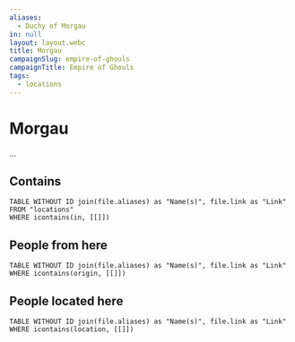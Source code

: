 ```yaml
---
aliases:
  - Duchy of Morgau
in: null
layout: layout.webc
title: Morgau
campaignSlug: empire-of-ghouls
campaignTitle: Empire of Ghouls
tags:
  - locations
---
```

# Morgau

...

## Contains
```dataview
TABLE WITHOUT ID join(file.aliases) as "Name(s)", file.link as "Link"
FROM "locations"
WHERE icontains(in, [[]])
```

## People from here

```dataview
TABLE WITHOUT ID join(file.aliases) as "Name(s)", file.link as "Link"
WHERE icontains(origin, [[]])
```

## People located here

```dataview
TABLE WITHOUT ID join(file.aliases) as "Name(s)", file.link as "Link"
WHERE icontains(location, [[]])
```
